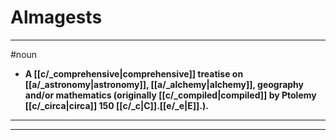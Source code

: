# Almagests
---
#noun
- **A [[c/_comprehensive|comprehensive]] treatise on [[a/_astronomy|astronomy]], [[a/_alchemy|alchemy]], geography and/or mathematics (originally [[c/_compiled|compiled]] by Ptolemy [[c/_circa|circa]] 150 [[c/_c|C]].[[e/_e|E]].).**
---
---
